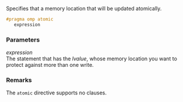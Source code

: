 Specifies that a memory location that will be updated atomically.

```cpp
#pragma omp atomic
   expression
```

### Parameters

*expression*<br/>
The statement that has the *lvalue*, whose memory location you want to protect against more than one write.

### Remarks

The `atomic` directive supports no clauses.